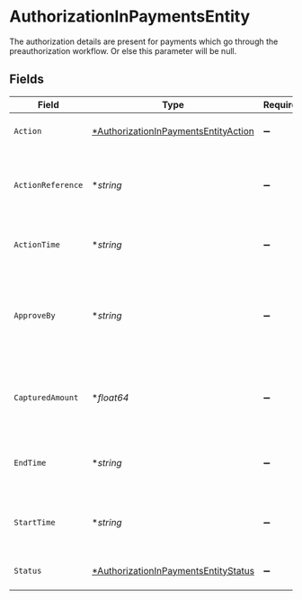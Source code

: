 # AuthorizationInPaymentsEntity

The authorization details are present for payments which go through the preauthorization workflow. Or else this parameter will be null.


## Fields

| Field                                                                                              | Type                                                                                               | Required                                                                                           | Description                                                                                        |
| -------------------------------------------------------------------------------------------------- | -------------------------------------------------------------------------------------------------- | -------------------------------------------------------------------------------------------------- | -------------------------------------------------------------------------------------------------- |
| `Action`                                                                                           | [*AuthorizationInPaymentsEntityAction](../../models/shared/authorizationinpaymentsentityaction.md) | :heavy_minus_sign:                                                                                 | One of CAPTURE or VOID                                                                             |
| `ActionReference`                                                                                  | **string*                                                                                          | :heavy_minus_sign:                                                                                 | CAPTURE or VOID reference number based on action                                                   |
| `ActionTime`                                                                                       | **string*                                                                                          | :heavy_minus_sign:                                                                                 | Time of action (CAPTURE or VOID)                                                                   |
| `ApproveBy`                                                                                        | **string*                                                                                          | :heavy_minus_sign:                                                                                 | Approve by time as passed in the authorization request (only for UPI)                              |
| `CapturedAmount`                                                                                   | **float64*                                                                                         | :heavy_minus_sign:                                                                                 | The captured amount for this authorization request                                                 |
| `EndTime`                                                                                          | **string*                                                                                          | :heavy_minus_sign:                                                                                 | End time of this authorization hold (only for UPI)                                                 |
| `StartTime`                                                                                        | **string*                                                                                          | :heavy_minus_sign:                                                                                 | Start time of this authorization hold (only for UPI)                                               |
| `Status`                                                                                           | [*AuthorizationInPaymentsEntityStatus](../../models/shared/authorizationinpaymentsentitystatus.md) | :heavy_minus_sign:                                                                                 | One of SUCCESS or PENDING                                                                          |